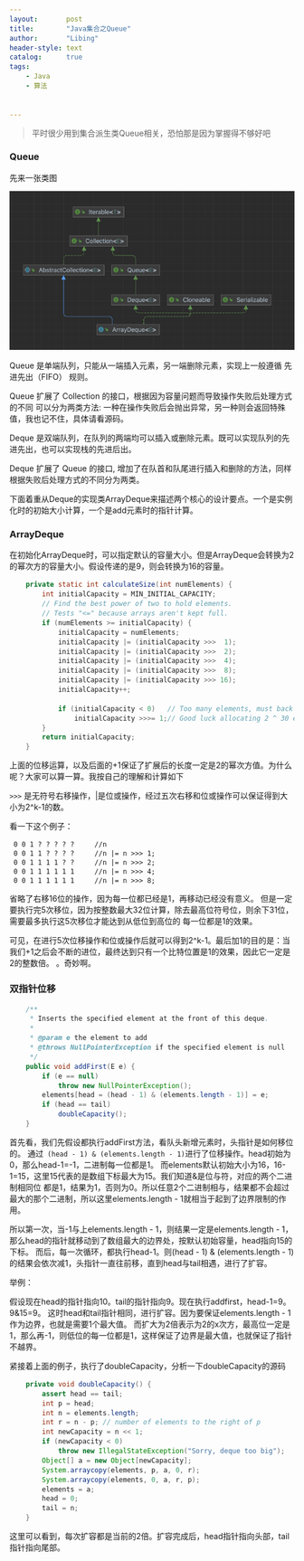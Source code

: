 ```yaml
---
layout:       post
title:        "Java集合之Queue"
author:       "Libing"
header-style: text
catalog:      true
tags:
    - Java
    - 算法

    
---
```


> 平时很少用到集合派生类Queue相关，恐怕那是因为掌握得不够好吧

### Queue

先来一张类图

<img src="/img/java/queue/arraydeque.png">

Queue 是单端队列，只能从一端插入元素，另一端删除元素，实现上一般遵循 先进先出（FIFO） 规则。

Queue 扩展了 Collection 的接口，根据因为容量问题而导致操作失败后处理方式的不同
可以分为两类方法: 一种在操作失败后会抛出异常，另一种则会返回特殊值，我也记不住，具体请看源码。

Deque 是双端队列，在队列的两端均可以插入或删除元素。既可以实现队列的先进先出，也可以实现栈的先进后出。

Deque 扩展了 Queue 的接口, 增加了在队首和队尾进行插入和删除的方法，同样根据失败后处理方式的不同分为两类。

下面着重从Deque的实现类ArrayDeque来描述两个核心的设计要点。一个是实例化时的初始大小计算，一个是add元素时的指针计算。

### ArrayDeque

在初始化ArrayDeque时，可以指定默认的容量大小。但是ArrayDeque会转换为2的幂次方的容量大小。假设传递的是9，则会转换为16的容量。

```java
    private static int calculateSize(int numElements) {
        int initialCapacity = MIN_INITIAL_CAPACITY;
        // Find the best power of two to hold elements.
        // Tests "<=" because arrays aren't kept full.
        if (numElements >= initialCapacity) {
            initialCapacity = numElements;
            initialCapacity |= (initialCapacity >>>  1);
            initialCapacity |= (initialCapacity >>>  2);
            initialCapacity |= (initialCapacity >>>  4);
            initialCapacity |= (initialCapacity >>>  8);
            initialCapacity |= (initialCapacity >>> 16);
            initialCapacity++;

            if (initialCapacity < 0)   // Too many elements, must back off
                initialCapacity >>>= 1;// Good luck allocating 2 ^ 30 elements
        }
        return initialCapacity;
    }
```
上面的位移运算，以及后面的+1保证了扩展后的长度一定是2的幂次方值。为什么呢？大家可以算一算。我按自己的理解和计算如下

`>>>` 是无符号右移操作，|是位或操作，经过五次右移和位或操作可以保证得到大小为2^k-1的数。 

看一下这个例子：
```
 0 0 1 ? ? ? ? ?     //n
 0 0 1 1 ? ? ? ?     //n |= n >>> 1;
 0 0 1 1 1 1 ? ?     //n |= n >>> 2;
 0 0 1 1 1 1 1 1     //n |= n >>> 4;
 0 0 1 1 1 1 1 1     //n |= n >>> 8;
```
省略了右移16位的操作，因为每一位都已经是1，再移动已经没有意义。
但是一定要执行完5次移位，因为按整数最大32位计算，除去最高位符号位，则余下31位，需要最多执行这5次移位才能达到从低位到高位的
每一位都是1的效果。

可见，在进行5次位移操作和位或操作后就可以得到2^k-1。最后加1的目的是：当我们+1之后会不断的进位，最终达到只有一个比特位置是1的效果，因此它一定是2的整数倍。
。奇妙啊。


### 双指针位移

```java
    /**
     * Inserts the specified element at the front of this deque.
     *
     * @param e the element to add
     * @throws NullPointerException if the specified element is null
     */
    public void addFirst(E e) {
        if (e == null)
            throw new NullPointerException();
        elements[head = (head - 1) & (elements.length - 1)] = e;
        if (head == tail)
            doubleCapacity();
    }
```
首先看，我们先假设都执行addFirst方法，看队头新增元素时，头指针是如何移位的。
通过` (head - 1) & (elements.length - 1)`进行了位移操作。head初始为0，那么head-1=-1，二进制每一位都是1。
而elements默认初始大小为16，16-1=15，这里15代表的是数组下标最大为15。我们知道&是位与符，对应的两个二进制相同位
都是1，结果为1，否则为0。所以任意2个二进制相与，结果都不会超过最大的那个二进制，所以这里elements.length - 1就相当于起到了边界限制的作用。

所以第一次，当-1与上elements.length - 1，则结果一定是elements.length - 1，那么head的指针就移动到了数组最大的边界处，按默认初始容量，head指向15的下标。
而后，每一次循环，都执行head-1。则(head - 1) & (elements.length - 1)的结果会依次减1，头指针一直往前移，直到head与tail相遇，进行了扩容。


举例：

假设现在head的指针指向10。tail的指针指向9。现在执行addfirst，head-1=9。9&15=9。
这时head和tail指针相同，进行扩容。因为要保证elements.length - 1作为边界，也就是需要1个最大值。 
而扩大为2倍表示为2的x次方，最高位一定是1，那么再-1，则低位的每一位都是1，这样保证了边界是最大值，也就保证了指针不越界。

紧接着上面的例子，执行了doubleCapacity，分析一下doubleCapacity的源码
```java
    private void doubleCapacity() {
        assert head == tail;
        int p = head;
        int n = elements.length;
        int r = n - p; // number of elements to the right of p
        int newCapacity = n << 1;
        if (newCapacity < 0)
            throw new IllegalStateException("Sorry, deque too big");
        Object[] a = new Object[newCapacity];
        System.arraycopy(elements, p, a, 0, r);
        System.arraycopy(elements, 0, a, r, p);
        elements = a;
        head = 0;
        tail = n;
    }
```
这里可以看到，每次扩容都是当前的2倍。扩容完成后，head指针指向头部，tail指针指向尾部。



